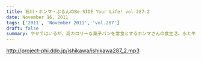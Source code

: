 ```yaml
---
title: 石川・ホンマ・ぶるんのBe-SIDE Your Life! vol.287-2
date: November 16, 2011
tags: ['2011', 'November 2011', 'vol.287']
draft: false
summary: やせてはいるが、高カロリーな菓子パンを常食とするホンマさんの食生活。水と牛乳を交互に飲みながら収録が進行している～～～なぞの食生活である。NAMAE
---
```


http://project-phi.ddo.jp/ishikawa/ishikawa287_2.mp3
